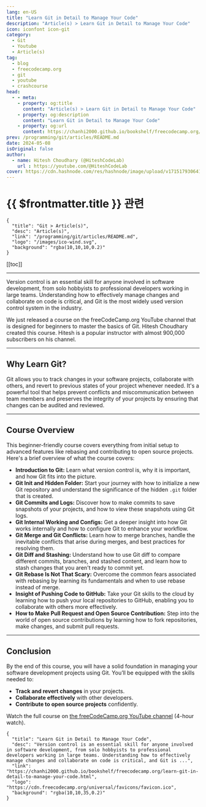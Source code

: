 ```yaml
---
lang: en-US
title: "Learn Git in Detail to Manage Your Code"
description: "Article(s) > Learn Git in Detail to Manage Your Code"
icon: iconfont icon-git
category:
  - Git
  - Youtube
  - Article(s)
tag:
  - blog
  - freecodecamp.org
  - git
  - youtube
  - crashcourse
head:
  - - meta:
    - property: og:title
      content: "Article(s) > Learn Git in Detail to Manage Your Code"
    - property: og:description
      content: "Learn Git in Detail to Manage Your Code"
    - property: og:url
      content: https://chanhi2000.github.io/bookshelf/freecodecamp.org/learn-git-in-detail-to-manage-your-code.html
prev: /programming/git/articles/README.md
date: 2024-05-08
isOriginal: false
author:
  - name: Hitesh Choudhary (@HiteshCodeLab)
    url : https://youtube.com/@HiteshCodeLab
cover: https://cdn.hashnode.com/res/hashnode/image/upload/v1715179306416/6cef5df6-7483-4ab2-8699-0504be1902d2.png
---
```


# {{ $frontmatter.title }} 관련

```component VPCard
{
  "title": "Git > Article(s)",
  "desc": "Article(s)",
  "link": "/programming/git/articles/README.md",
  "logo": "/images/ico-wind.svg",
  "background": "rgba(10,10,10,0.2)"
}
```

[[toc]]

---

<SiteInfo
  name="Learn Git in Detail to Manage Your Code"
  desc="Version control is an essential skill for anyone involved in software development, from solo hobbyists to professional developers working in large teams. Understanding how to effectively manage changes and collaborate on code is critical, and Git is ..."
  url="https://freecodecamp.org/news/learn-git-in-detail-to-manage-your-code"
  logo="https://cdn.freecodecamp.org/universal/favicons/favicon.ico"
  preview="https://cdn.hashnode.com/res/hashnode/image/upload/v1715179306416/6cef5df6-7483-4ab2-8699-0504be1902d2.png"/>

Version control is an essential skill for anyone involved in software development, from solo hobbyists to professional developers working in large teams. Understanding how to effectively manage changes and collaborate on code is critical, and Git is the most widely used version control system in the industry.

We just released a course on the freeCodeCamp.org YouTube channel that is designed for beginners to master the basics of Git. Hitesh Choudhary created this course. Hitesh is a popular instructor with almost 900,000 subscribers on his channel.

---

## Why Learn Git?

Git allows you to track changes in your software projects, collaborate with others, and revert to previous states of your project whenever needed. It's a powerful tool that helps prevent conflicts and miscommunication between team members and preserves the integrity of your projects by ensuring that changes can be audited and reviewed.

---

## Course Overview

This beginner-friendly course covers everything from initial setup to advanced features like rebasing and contributing to open source projects. Here's a brief overview of what the course covers:

- **Introduction to Git:** Learn what version control is, why it is important, and how Git fits into the picture.
- **Git Init and Hidden Folder:** Start your journey with how to initialize a new Git repository and understand the significance of the hidden <VPIcon icon="fas fa-folder-open"/>`.git` folder that is created.
- **Git Commits and Logs:** Discover how to make commits to save snapshots of your projects, and how to view these snapshots using Git logs.
- **Git Internal Working and Configs:** Get a deeper insight into how Git works internally and how to configure Git to enhance your workflow.
- **Git Merge and Git Conflicts:** Learn how to merge branches, handle the inevitable conflicts that arise during merges, and best practices for resolving them.
- **Git Diff and Stashing:** Understand how to use Git diff to compare different commits, branches, and stashed content, and learn how to stash changes that you aren't ready to commit yet.
- **Git Rebase Is Not That Scary:** Overcome the common fears associated with rebasing by learning its fundamentals and when to use rebase instead of merge.
- **Insight of Pushing Code to GitHub:** Take your Git skills to the cloud by learning how to push your local repositories to GitHub, enabling you to collaborate with others more effectively.
- **How to Make Pull Request and Open Source Contribution:** Step into the world of open source contributions by learning how to fork repositories, make changes, and submit pull requests.

---

## Conclusion

By the end of this course, you will have a solid foundation in managing your software development projects using Git. You’ll be equipped with the skills needed to:

- **Track and revert changes** in your projects.
- **Collaborate effectively** with other developers.
- **Contribute to open source projects** confidently.

Watch the full course on [<VPIcon icon="fa-brands fa-youtube"/>the freeCodeCamp.org YouTube channel](https://youtu.be/zTjRZNkhiEU) (4-hour watch).

<VidStack src="youtube/zTjRZNkhiEU" />

<!-- TODO: add ARTICLE CARD -->
```component VPCard
{
  "title": "Learn Git in Detail to Manage Your Code",
  "desc": "Version control is an essential skill for anyone involved in software development, from solo hobbyists to professional developers working in large teams. Understanding how to effectively manage changes and collaborate on code is critical, and Git is ...",
  "link": "https://chanhi2000.github.io/bookshelf/freecodecamp.org/learn-git-in-detail-to-manage-your-code.html",
  "logo": "https://cdn.freecodecamp.org/universal/favicons/favicon.ico",
  "background": "rgba(10,10,35,0.2)"
}
```
